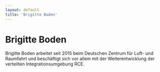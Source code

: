 ```yaml
---
layout: default
title: 'Brigitte Boden'
---
```


# Brigitte Boden

Brigitte Boden arbeitet seit 2015 beim Deutschen Zentrum für Luft- und Raumfahrt und beschäftigt sich vor allem mit der Weiterentwicklung der verteilten Integrationsumgebung  RCE.